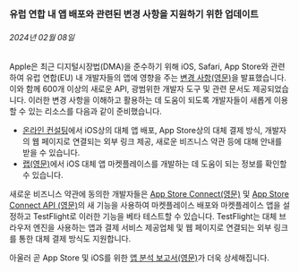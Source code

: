 <!-- ### MySkills
BootStrap & React.js  
<img src="https://img.shields.io/badge/HTML5-E34F26?style=flat-square&logo=HTML5&logoColor=white"/></a>
<img src="https://img.shields.io/badge/CSS3-1572B6?style=flat-square&logo=CSS3&logoColor=white"/></a>
<img src="https://img.shields.io/badge/JavaScript-F7DF1E?style=flat-square&logo=JavaScript&logoColor=white"/></a>
<img src="https://img.shields.io/badge/React.js-1E8CBE?style=flat-square&logo=JavaScript&logoColor=white"/></a>   -->

<!-- Android & IOS  
<img src="https://img.shields.io/badge/Java-007396?style=flat-square&logo=Java&logoColor=white"/></a>
<img src="https://img.shields.io/badge/Swift-F05138?style=flat-square&logo=Swift&logoColor=white"/></a> -->
<!-- 
Languages  
<img src="https://img.shields.io/badge/C-A8B9CC?style=flat-square&logo=C&logoColor=white"/></a>
<img src="https://img.shields.io/badge/C++-00599C?style=flat-square&logo=C%2B%2B&logoColor=white"/></a>
<img src="https://img.shields.io/badge/Python-3776AB?style=flat-square&logo=Python&logoColor=white"/></a>

algorithms  
<img src="https://img.shields.io/badge/Baekjoon-Gold4-gold?style=flat-square&labelColor=004088"/></a> -->
<!-- 
Contact  
[<img src="https://img.shields.io/badge/l06094@gmail.com-EA4335?style=flat-square&logo=Gmail&logoColor=white"/>](l06094@gmail.com)
<a href="dlwjsgml02@naver.com"><img src="https://img.shields.io/badge/dlwjsgml02@naver.com-0ABF53?style=flat-square&logo=Nintendo&logoColor=white"/></a>
<img src="https://img.shields.io/badge/jeon__hui__22-E4405F?style=flat-square&logo=Instagram&logoColor=white"/></a>  

---
![Top Langs](https://github-readme-stats.vercel.app/api/top-langs/?username=6810779s&layout=compact&theme=algolia) 

![Jeonhui's GitHub stats](https://github-readme-stats.vercel.app/api?username=Jeonhui&show_icons=true&theme=algolia)  
 -->

<!-- [![Solved.ac
프로필](http://mazassumnida.wtf/api/v2/generate_badge?boj=whas02)](https://solved.ac/whas02)  

# IOS developer News -->

<!--
 <pre>
    ___  _______   ________  ________   ___  ___  ___  ___  ___     
   |\  \|\  ___ \ |\   __  \|\   ___  \|\  \|\  \|\  \|\  \|\  \    
   \ \  \ \   __/|\ \  \|\  \ \  \\ \  \ \  \\\  \ \  \\\  \ \  \   
 __ \ \  \ \  \_|/_\ \  \\\  \ \  \\ \  \ \   __  \ \  \\\  \ \  \  
|\  \\_\  \ \  \_|\ \ \  \\\  \ \  \\ \  \ \  \ \  \ \  \\\  \ \  \ 
\ \________\ \_______\ \_______\ \__\\ \__\ \__\ \__\ \_______\ \__\
 \|________|\|_______|\|_______|\|__| \|__|\|__|\|__|\|_______|\|__|</pre>
                                                          
                                                                    
-->                                                                    
###  유럽 연합 내 앱 배포와 관련된 변경 사항을 지원하기 위한 업데이트  
###### 2024년 02월 08일  
<div class="article-text"><p>Apple은 최근 디지털시장법(DMA)을 준수하기 위해 iOS, Safari, App Store와 관련하여 유럽 연합(EU) 내 개발자들의 앱에 영향을 주는 <a href="https://developer.apple.com/support/dma-and-apps-in-the-eu">변경 사항(영문)</a>을 발표했습니다. 이와 함께 600개 이상의 새로운 API, 광범위한 개발자 도구 및 관련 문서도 제공되었습니다. 이러한 변경 사항을 이해하고 활용하는 데 도움이 되도록 개발자들이 새롭게 이용할 수 있는 리소스를 다음과 같이 준비했습니다.</p><ul>
<li><a href="https://developer.apple.com/events/view/upcoming-events?q=%EC%9C%A0%EB%9F%BD">온라인 컨설팅</a>에서 iOS상의 대체 앱 배포, App Store상의 대체 결제 방식, 개발자의 웹 페이지로 연결되는 외부 링크 제공, 새로운 비즈니스 약관 등에 대해 안내를 받을 수 있습니다. </li>
<li><a href="https://developer.apple.com/events/view/YPSJWYLD6P/dashboard">랩(영문)</a>에서 iOS 대체 앱 마켓플레이스를 개발하는 데 도움이 되는 정보를 확인할 수 있습니다.</li>
</ul><p>새로운 비즈니스 약관에 동의한 개발자들은 <a href="https://developer.apple.com/kr/news/releases/?id=02082024e">App Store Connect(영문)</a> 및 <a href="https://developer.apple.com/documentation/appstoreconnectapi/app_store_connect_api_release_notes/app_store_connect_api_3_3_release_notes">App Store Connect API (영문)</a>의 새 기능을 사용하여 마켓플레이스 배포와 마켓플레이스 앱을 설정하고 TestFlight로 이러한 기능을 베타 테스트할 수 있습니다. TestFlight는 대체 브라우저 엔진을 사용하는 앱과 결제 서비스 제공업체 및 웹 페이지로 연결되는 외부 링크를 통한 대체 결제 방식도 지원합니다.</p><p>아울러 곧 App Store 및 iOS를 위한 <a href="https://developer.apple.com/kr/support/dma-and-apps-in-the-eu#app-analytics">앱 분석 보고서(영문)</a>가 더욱 상세해집니다. </p></div>